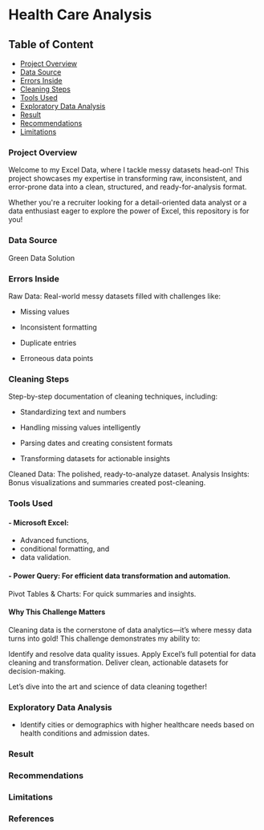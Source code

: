 # Health Care Analysis

## Table of Content 
- [Project Overview](#project-overview)
- [Data Source](#data-source)
- [Errors Inside](#errors-inside)
- [Cleaning Steps](#cleaning-steps)
- [Tools Used](#tools-used)
- [Exploratory Data Analysis](#exploratory-data-analysis)
- [Result](#result)
- [Recommendations](#recommendations)
- [Limitations](#limitations)

### Project Overview 

Welcome to my Excel Data, where I tackle messy datasets head-on! This project showcases my expertise in transforming raw, inconsistent, and error-prone data into a clean, structured, and ready-for-analysis format.

Whether you're a recruiter looking for a detail-oriented data analyst or a data enthusiast eager to explore the power of Excel, this repository is for you!

### Data Source
Green Data Solution

### Errors Inside
Raw Data: Real-world messy datasets filled with challenges like:

- Missing values

- Inconsistent formatting

- Duplicate entries

- Erroneous data points

### Cleaning Steps 
Step-by-step documentation of cleaning techniques, including:
- Standardizing text and numbers

- Handling missing values intelligently

- Parsing dates and creating consistent formats

- Transforming datasets for actionable insights

Cleaned Data: The polished, ready-to-analyze dataset.
Analysis Insights: Bonus visualizations and summaries created post-cleaning.

### Tools Used
#### - Microsoft Excel:
- Advanced functions,
- conditional formatting, and
- data validation.
#### - Power Query: For efficient data transformation and automation.
Pivot Tables & Charts: For quick summaries and insights.

#### Why This Challenge Matters
Cleaning data is the cornerstone of data analytics—it’s where messy data turns into gold! This challenge demonstrates my ability to:

Identify and resolve data quality issues.
Apply Excel’s full potential for data cleaning and transformation.
Deliver clean, actionable datasets for decision-making.

Let’s dive into the art and science of data cleaning together!

### Exploratory Data Analysis

- Identify cities or demographics with higher healthcare needs based on health conditions and admission dates.

### Result 


### Recommendations

### Limitations 


### References 


